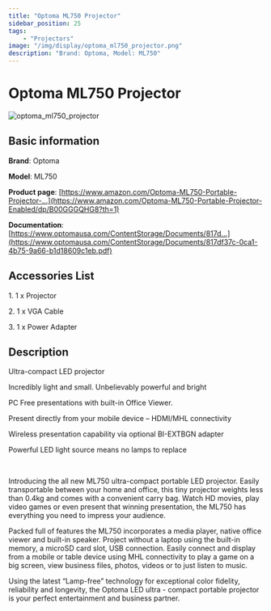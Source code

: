 ```yaml
---
title: "Optoma ML750 Projector"
sidebar_position: 25
tags:
    - "Projectors"
image: "/img/display/optoma_ml750_projector.png"
description: "Brand: Optoma, Model: ML750"
---
```

# Optoma ML750 Projector

![optoma_ml750_projector](/img/display/optoma_ml750_projector.png)

## Basic information

**Brand**: Optoma

**Model**: ML750

**Product page**: [https://www.amazon.com/Optoma-ML750-Portable-Projector-...](https://www.amazon.com/Optoma-ML750-Portable-Projector-Enabled/dp/B00GGGQHG8?th=1)

**Documentation**: [https://www.optomausa.com/ContentStorage/Documents/817d...](https://www.optomausa.com/ContentStorage/Documents/817df37c-0ca1-4b75-9a66-b1d18609c1eb.pdf)

## Accessories List

1\. 1 x Projector

 2\. 1 x VGA Cable

 3\. 1 x Power Adapter

## Description

Ultra\-compact LED projector

Incredibly light and small\. Unbelievably powerful and bright

PC Free presentations with built\-in Office Viewer\.

Present directly from your mobile device – HDMI/MHL connectivity

Wireless presentation capability via optional BI\-EXTBGN adapter

Powerful LED light source means no lamps to replace

 

Introducing the all new ML750 ultra\-compact portable LED projector\. Easily transportable between your home and office, this tiny projector weights less than 0\.4kg and comes with a convenient carry bag\. Watch HD movies, play video games or even present that winning presentation, the ML750 has everything you need to impress your audience\.



Packed full of features the ML750 incorporates a media player, native office viewer and built\-in speaker\. Project without a laptop using the built\-in memory, a microSD card slot, USB connection\. Easily connect and display from a mobile or table device using MHL connectivity to play a game on a big screen, view business files, photos, videos or to just listen to music\.



Using the latest “Lamp\-free” technology for exceptional color fidelity, reliability and longevity, the Optoma LED ultra \- compact portable projector is your perfect entertainment and business partner\.


